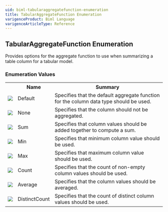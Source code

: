```yaml
---
uid: biml-tabularaggregatefunction-enumeration
title: TabularAggregateFunction Enumeration
varigenceProduct: Biml Language
varigenceArticleType: Reference
---
```


## TabularAggregateFunction Enumeration<div class="LanguageSummary"><div class ="SummaryItem">Provides options for the aggregate function to use when summarizing a table column for a tabular model.</div></div><div class="EnumValueGroup">### Enumeration Values<table id="EnumValue" class="MemberList"><tbody><tr><th class="MemberTypeIconColumnHeader">&nbsp;</th><th class="MemberNameColumnHeader">Name</th><th class="MemberSummaryColumnHeader">Summary</th></tr><tr class="cd0"><td align="center" class="MemberTypeIcon"><img src="enumValue.png"></img></td><td class="MemberName">Default</td><td class="MemberSummary"><div class ="SummaryItem">Specifies that the default aggregate function for the column data type should be used.</div></td></tr><tr class="cd1"><td align="center" class="MemberTypeIcon"><img src="enumValue.png"></img></td><td class="MemberName">None</td><td class="MemberSummary"><div class ="SummaryItem">Specifies that the column should not be aggregated.</div></td></tr><tr class="cd0"><td align="center" class="MemberTypeIcon"><img src="enumValue.png"></img></td><td class="MemberName">Sum</td><td class="MemberSummary"><div class ="SummaryItem">Specifies that column values should be added together to compute a sum.</div></td></tr><tr class="cd1"><td align="center" class="MemberTypeIcon"><img src="enumValue.png"></img></td><td class="MemberName">Min</td><td class="MemberSummary"><div class ="SummaryItem">Specifies that minimum column value should be used.</div></td></tr><tr class="cd0"><td align="center" class="MemberTypeIcon"><img src="enumValue.png"></img></td><td class="MemberName">Max</td><td class="MemberSummary"><div class ="SummaryItem">Specifies that maximum column value should be used.</div></td></tr><tr class="cd1"><td align="center" class="MemberTypeIcon"><img src="enumValue.png"></img></td><td class="MemberName">Count</td><td class="MemberSummary"><div class ="SummaryItem">Specifies that the count of non-empty column values should be used.</div></td></tr><tr class="cd0"><td align="center" class="MemberTypeIcon"><img src="enumValue.png"></img></td><td class="MemberName">Average</td><td class="MemberSummary"><div class ="SummaryItem">Specifies that the column values should be averaged.</div></td></tr><tr class="cd1"><td align="center" class="MemberTypeIcon"><img src="enumValue.png"></img></td><td class="MemberName">DistinctCount</td><td class="MemberSummary"><div class ="SummaryItem">Specifies that the count of distinct column values should be used.</div></td></tr></tbody></table></div>